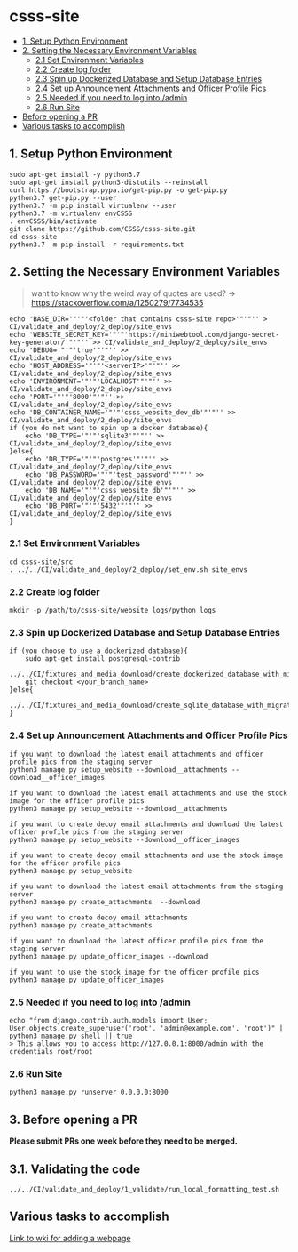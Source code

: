 # csss-site


 - [1. Setup Python Environment](#1-setup-python-environment)
 - [2. Setting the Necessary Environment Variables](#2-setting-the-necessary-environment-variables)
   - [2.1 Set Environment Variables](#21-set-environment-variables)
   - [2.2 Create log folder](#22-create-log-folder)
   - [2.3 Spin up Dockerized Database and Setup Database Entries](#23-spin-up-dockerized-database-and-setup-database-entries)
   - [2.4 Set up Announcement Attachments and Officer Profile Pics](#24-set-up-announcement-attachments-and-officer-profile-pics)
   - [2.5 Needed if you need to log into /admin](#25-needed-if-you-need-to-log-into-admin)
   - [2.6 Run Site](#26-run-site)   
 - [Before opening a PR](#3-before-opening-a-pr)
 - [Various tasks to accomplish](#various-tasks-to-accomplish)


## 1. Setup Python Environment
```shell
sudo apt-get install -y python3.7
sudo apt-get install python3-distutils --reinstall
curl https://bootstrap.pypa.io/get-pip.py -o get-pip.py
python3.7 get-pip.py --user
python3.7 -m pip install virtualenv --user
python3.7 -m virtualenv envCSSS
. envCSSS/bin/activate
git clone https://github.com/CSSS/csss-site.git
cd csss-site
python3.7 -m pip install -r requirements.txt
```


## 2. Setting the Necessary Environment Variables  
> want to know why the weird way of quotes are used? -> https://stackoverflow.com/a/1250279/7734535  
```shell
echo 'BASE_DIR='"'"'<folder that contains csss-site repo>'"'"'' > CI/validate_and_deploy/2_deploy/site_envs
echo 'WEBSITE_SECRET_KEY='"'"'https://miniwebtool.com/django-secret-key-generator/'"'"'' >> CI/validate_and_deploy/2_deploy/site_envs
echo 'DEBUG='"'"'true'"'"'' >> CI/validate_and_deploy/2_deploy/site_envs
echo 'HOST_ADDRESS='"'"'<serverIP>'"'"'' >> CI/validate_and_deploy/2_deploy/site_envs
echo 'ENVIRONMENT='"'"'LOCALHOST'"'"'' >> CI/validate_and_deploy/2_deploy/site_envs
echo 'PORT='"'"'8000'"'"'' >> CI/validate_and_deploy/2_deploy/site_envs
echo 'DB_CONTAINER_NAME='"'"'csss_website_dev_db'"'"'' >> CI/validate_and_deploy/2_deploy/site_envs
if (you do not want to spin up a docker database){
    echo 'DB_TYPE='"'"'sqlite3'"'"'' >> CI/validate_and_deploy/2_deploy/site_envs
}else{
    echo 'DB_TYPE='"'"'postgres'"'"'' >> CI/validate_and_deploy/2_deploy/site_envs
    echo 'DB_PASSWORD='"'"'test_password'"'"'' >> CI/validate_and_deploy/2_deploy/site_envs
    echo 'DB_NAME='"'"'csss_website_db'"'"'' >> CI/validate_and_deploy/2_deploy/site_envs
    echo 'DB_PORT='"'"'5432'"'"'' >> CI/validate_and_deploy/2_deploy/site_envs
}
```

### 2.1 Set Environment Variables
```shell
cd csss-site/src
. ../../CI/validate_and_deploy/2_deploy/set_env.sh site_envs
```

### 2.2 Create log folder
```shell
mkdir -p /path/to/csss-site/website_logs/python_logs
```

### 2.3 Spin up Dockerized Database and Setup Database Entries
```shell
if (you choose to use a dockerized database){
    sudo apt-get install postgresql-contrib
    ../../CI/fixtures_and_media_download/create_dockerized_database_with_migration.sh
    git checkout <your_branch_name>
}else{
    ../../CI/fixtures_and_media_download/create_sqlite_database_with_migration.sh
}
```

### 2.4 Set up Announcement Attachments and Officer Profile Pics
```shell
if you want to download the latest email attachments and officer profile pics from the staging server
python3 manage.py setup_website --download__attachments --download__officer_images

if you want to download the latest email attachments and use the stock image for the officer profile pics
python3 manage.py setup_website --download__attachments

if you want to create decoy email attachments and download the latest officer profile pics from the staging server
python3 manage.py setup_website --download__officer_images

if you want to create decoy email attachments and use the stock image for the officer profile pics
python3 manage.py setup_website

if you want to download the latest email attachments from the staging server
python3 manage.py create_attachments  --download

if you want to create decoy email attachments
python3 manage.py create_attachments

if you want to download the latest officer profile pics from the staging server
python3 manage.py update_officer_images --download

if you want to use the stock image for the officer profile pics
python3 manage.py update_officer_images
```

### 2.5 Needed if you need to log into /admin
```shell
echo "from django.contrib.auth.models import User; User.objects.create_superuser('root', 'admin@example.com', 'root')" | python3 manage.py shell || true
> This allows you to access http://127.0.0.1:8000/admin with the credentials root/root
```

### 2.6 Run Site
```shell
python3 manage.py runserver 0.0.0.0:8000
```

## 3. Before opening a PR

**Please submit PRs one week before they need to be merged.**

## 3.1. Validating the code
```shell
../../CI/validate_and_deploy/1_validate/run_local_formatting_test.sh
```

## Various tasks to accomplish

[Link to wki for adding a webpage](https://github.com/CSSS/csss-site/wiki/Adding-a-Webpage)
